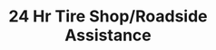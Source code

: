 ---
title: "24 Hr Tire Shop/Roadside Assistance"
url: /smyrna/24-hr-tire-shop-roadside-assistance/
shop: car repair
---